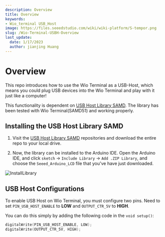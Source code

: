 ```yaml
---
description: Overview
title: Overview
keywords:
- Wio_terminal USB_Host
image: https://files.seeedstudio.com/wiki/wiki-platform/S-tempor.png
slug: /Wio-Terminal-USBH-Overview
last_update:
  date: 1/17/2023
  author: jianjing Huang
---
```


# Overview

This repo introduces how to use the Wio Terminal as a USB-Host, which means you could plug USB devices into the Wio Terminal and play with it just like a computer!

This functionality is dependent on [USB Host Library SAMD](https://github.com/gdsports/USB_Host_Library_SAMD). The library has been tested with Wio Terminal(SAMD51) and working properly.

## Installing the USB Host Library SAMD

1. Visit the [USB Host Library SAMD](https://github.com/gdsports/USB_Host_Library_SAMD) repositories and download the entire repo to your local drive.

2. Now, the  library can be installed to the Arduino IDE. Open the Arduino IDE, and click `sketch` -> `Include Library` -> `Add .ZIP Library`, and choose the `Seeed_Arduino_LCD` file that you've have just downloaded.

![InstallLibrary](https://files.seeedstudio.com/wiki/Wio-Terminal/img/Xnip2019-11-21_15-50-13.jpg)

## USB Host Configurations

To enable USB Host on Wio Terminal, you must configure two pins. Need to set `PIN_USB_HOST_ENABLE` to **LOW** and `OUTPUT_CTR_5V` to **HIGH**.

You can do this simply by adding the following code in the `void setup()`:

```cpp
digitalWrite(PIN_USB_HOST_ENABLE, LOW);
digitalWrite(OUTPUT_CTR_5V, HIGH);
```
